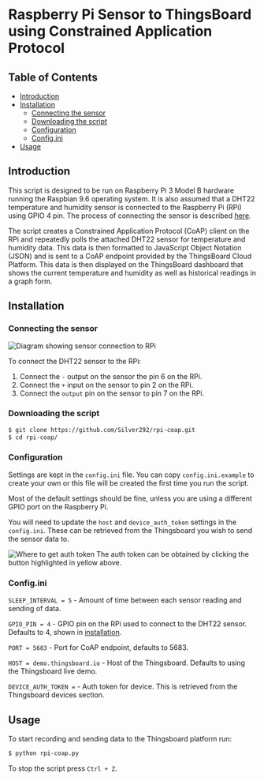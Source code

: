 # Raspberry Pi Sensor to ThingsBoard using Constrained Application Protocol <!-- omit in toc -->

## Table of Contents <!-- omit in toc -->
- [Introduction](#introduction)
- [Installation](#installation)
  - [Connecting the sensor](#connecting-the-sensor)
  - [Downloading the script](#downloading-the-script)
  - [Configuration](#configuration)
  - [Config.ini](#configini)
- [Usage](#usage)
  
## Introduction

This script is designed to be run on Raspberry Pi 3 Model B hardware running the Raspbian 9.6 operating system. It is also assumed that a DHT22 temperature and humidity sensor is connected to the Raspberry Pi (RPi) using GPIO 4 pin. The process of connecting the sensor is described [here](#connecting-the-sensor).

The script creates a Constrained Application Protocol (CoAP) client on the RPi and repeatedly polls the attached DHT22 sensor for temperature and humidity data. This data is then formatted to JavaScript Object Notation (JSON) and is sent to a CoAP endpoint provided by the ThingsBoard Cloud Platform. This data is then displayed on the ThingsBoard dashboard that shows the current temperature and humidity as well as historical readings in a graph form.

## Installation

### Connecting the sensor

![Diagram showing sensor connection to RPi](https://user-images.githubusercontent.com/5542588/52054623-0c47f100-2555-11e9-8996-eca1224aa146.png)

To connect the DHT22 sensor to the RPi:

  1. Connect the ``-`` output on the sensor the pin 6 on the RPi.
  2. Connect the ``+`` input on the sensor to pin 2 on the RPi.
  3. Connect the ``output`` pin on the sensor to pin 7 on the RPi.

### Downloading the script

```bash
$ git clone https://github.com/Silver292/rpi-coap.git
$ cd rpi-coap/
```


### Configuration

Settings are kept in the ``config.ini`` file. You can copy ``config.ini.example`` to create your own or this file will be created the first time you run the script.

Most of the default settings should be fine, unless you are using a different GPIO port on the Raspberry Pi.

You will need to update the ``host`` and ``device_auth_token`` settings in the ``config.ini``. 
These can be retrieved from the Thingsboard you wish to send the sensor data to.

![Where to get auth token](https://user-images.githubusercontent.com/5542588/52054622-0c47f100-2555-11e9-82c7-e7303507d851.png)
The auth token can be obtained by clicking the button highlighted in yellow above.

### Config.ini


``SLEEP_INTERVAL = 5``  - Amount of time between each sensor reading and sending of data.

``GPIO_PIN = 4`` - GPIO pin on the RPi used to connect to the DHT22 sensor. Defaults to 4, shown in [installation](#connecting-the-sensor).

``PORT = 5683`` - Port for CoAP endpoint, defaults to 5683.

``HOST = demo.thingsboard.io`` - Host of the Thingsboard. Defaults to using the Thingsboard live demo.

``DEVICE_AUTH_TOKEN =`` - Auth token for device. This is retrieved from the Thingsboard devices section.

## Usage

To start recording and sending data to the Thingsboard platform run:

```bash
$ python rpi-coap.py
```

To stop the script press ``Ctrl + Z``.
